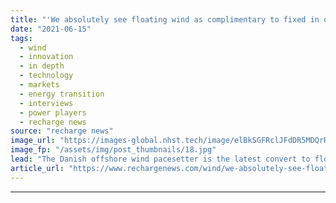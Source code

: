 ```yaml
---
title: "'We absolutely see floating wind as complimentary to fixed in our core plays' -  Orsted Europe chief"
date: "2021-06-15"
tags: 
  - wind
  - innovation
  - in depth
  - technology
  - markets
  - energy transition
  - interviews
  - power players
  - recharge news
source: "recharge news"
image_url: "https://images-global.nhst.tech/image/elBkSGFRclJFdDR5MDQrR2VzbjJVZFpzejU5MlFMYUhEamZiTzZ3elFoWT0=/nhst/binary/cb2e8e8a29afc2341cf228892e442590"
image_fp: "/assets/img/post_thumbnails/18.jpg"
lead: "The Danish offshore wind pacesetter is the latest convert to floating technologies, with plans to bring its industrial weight and experience to bear on first commercial tenders, its SVP for continental Europe, Rasmus Errboe, tells Recharge"
article_url: "https://www.rechargenews.com/wind/we-absolutely-see-floating-wind-as-complimentary-to-fixed-in-our-core-plays-orsted-europe-chief/2-1-1024982"
---
```


---
